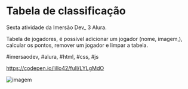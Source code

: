 # Tabela de classificação

Sexta atividade da Imersão Dev_ 3 Alura.

Tabela de jogadores, é possível adicionar um jogador (nome, imagem,), calcular os pontos, remover um jogador e limpar a tabela.

#imersaodev, #alura, #html, #css, #js

https://codepen.io/lillo42/full/LYLgMdO

![imagem](C:\Users\danil\workspace\git_e_github\ImersaoDev_3_Alura\6.TabelaDeClassificacao\imagem.png)

